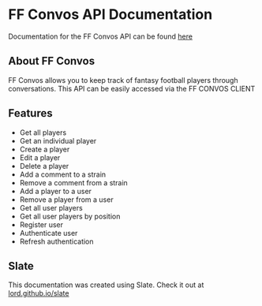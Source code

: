 # FF Convos API Documentation
Documentation for the FF Convos API can be found [here](https://miamiyankee13.github.io/api-docs-ff-convos/#introduction)

## About FF Convos
FF Convos allows you to keep track of fantasy football players through conversations.
This API can be easily accessed via the FF CONVOS CLIENT

## Features
* Get all players
* Get an individual player
* Create a player
* Edit a player
* Delete a player
* Add a comment to a strain
* Remove a comment from a strain
* Add a player to a user
* Remove a player from a user
* Get all user players
* Get all user players by position
* Register user
* Authenticate user
* Refresh authentication

## Slate
This documentation was created using Slate. Check it out at [lord.github.io/slate](https://lord.github.io/slate)